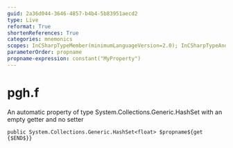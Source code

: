 ```yaml
---
guid: 2a36d044-3646-4857-b4b4-5b83951aecd2
type: Live
reformat: True
shortenReferences: True
categories: mnemonics
scopes: InCSharpTypeMember(minimumLanguageVersion=2.0); InCSharpTypeAndNamespace(minimumLanguageVersion=2.0)
parameterOrder: propname
propname-expression: constant("MyProperty")
---
```


# pgh.f

An automatic property of type System.Collections.Generic.HashSet<float> with an empty getter and no setter

```
public System.Collections.Generic.HashSet<float> $propname${get {$END$}}
```
